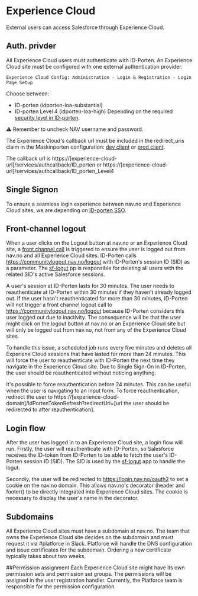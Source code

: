 # Experience Cloud

External users can access Salesforce through Experience Cloud.

## Auth. privder

All Experience Cloud users must authenticate with ID-Porten.
An Experience Cloud site must be configured with one external authentication provider.

`Experience Cloud Config: Administration - Login & Registration - Login Page Setup`

Choose between:

- ID-porten (idporten-loa-substantial)
- ID-porten Level 4 (idporten-loa-high)
  Depending on the required [security level in ID-porten](https://docs.digdir.no/docs/idporten/oidc/oidc_guide_english.html).

:warning: Remember to uncheck NAV username and password.

The Experience Cloud's callback url must be included in the redirect_uris claim in the Maskinporten configuration: [dev client](https://github.com/navikt/nav-maskinporten/blob/master/clients/dev/salesforce/salesforce.yaml) or [prod client](https://github.com/navikt/nav-maskinporten/blob/master/clients/prod/salesforce/salesforce.yaml).

The callback url is
https://[experience-cloud-url]/services/authcallback/ID_porten or
https://[experience-cloud-url]/services/authcallback/ID_porten_Level4

## Single Signon

To ensure a seamless login experience between nav.no and Experience Cloud sites, we are depending on [ID-porten SSO](https://docs.digdir.no/docs/idporten/oidc/oidc_func_sso.html).

## Front-channel logout

When a user clicks on the Logout button at nav.no or an Experience Cloud site, a [front channel call](https://docs.digdir.no/docs/idporten/oidc/oidc_func_sso.html#2-h%C3%A5ndtere-utlogging-fra-id-porten-front-channel-logout) is triggered to ensure the user is logged out from nav.no and all Experience Cloud sites. ID-Porten calls https://communitylogout.nav.no/logout with ID-Porten's session ID (SID) as a parameter. The [sf-logut](https://github.com/navikt/sf-logout) pp is responsible for deleting all users with the related SID's active Salesforce sessions.

A user's session at ID-Porten lasts for 30 minutes. The user needs to reauthenticate at ID-Porten within 30 minutes if they haven't already logged out. If the user hasn't reauthenticated for more than 30 minutes, ID-Porten will not trigger a front channel logout call to https://communitylogout.nav.no/logout because ID-Porten considers this user logged out due to inactivity. The consequence will be that the user might click on the logout button at nav.no or an Experience Cloud site but will only be logged out from nav.no, not from any of the Experience Cloud sites.

To handle this issue, a scheduled job runs every five minutes and deletes all Experiene Cloud sessions that have lasted for more than 24 minutes. This will force the user to reauthenticate with ID-Porten the next time they navigate in the Experience Cloud site. Due to Single Sign-On in ID-Porten, the user should be reauthenticated without noticing anything.

It's possible to force reauthentication before 24 minutes. This can be useful when the user is navigating to an input form. To force reauthentication, redirect the user to https://[experience-cloud-domain]/IdPortenTokenRefresh?redirectUrl=[url the user should be redirected to after reauthentication].

## Login flow

After the user has logged in to an Experience Cloud site, a login flow will run.
Firstly, the user will reauthenticate with ID-Porten, so Salesforce receives the ID-token from ID-Porten to be able to fetch the user's ID-Porten session ID (SID). The SID is used by the [sf-logut](https://github.com/navikt/sf-logout) app to handle the logut.

Secondly, the user will be redirected to https://login.nav.no/oauth2 to set a cookie on the nav.no domain. This allows nav.no's decorator (header and footer() to be directly integrated into Experience Cloud sites. The cookie is necessary to display the user's name in the decorator.

## Subdomains

All Experience Cloud sites must have a subdomain at nav.no. The team that owns the Experience Cloud site decides on the subdomain and must request it via #platforce in Slack. Platforce will handle the DNS configuration and issue certificates for the subdomain. Ordering a new certificate typically takes about two weeks.

##Permission assignment
Each Experience Cloud site might have its own permission sets and permission set groups. The permissions will be assigned in the user registration handler. Currently, the Platforce team is responsible for the permission configuration.
